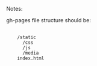 <p>Notes:</p>
<p>gh-pages file structure should be:</p>

<pre>
  <code>
    /static
      /css
      /js
      /media
    index.html
  </code>
</pre>
